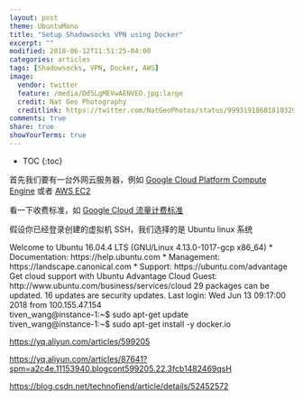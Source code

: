 ```yaml
---
layout: post
theme: UbuntuMono
title: "Setup Shadowsocks VPN using Docker"
excerpt: ""
modified: 2018-06-12T11:51:25-04:00
categories: articles
tags: [Shadowsocks, VPN, Docker, AWS]
image:
  vendor: twitter
  feature: /media/Dd5LgMEVwAENVEO.jpg:large
  credit: Nat Geo Photography
  creditlink: https://twitter.com/NatGeoPhotos/status/999319186018103296
comments: true
share: true
showYourTerms: true
---
```


<style>
.showyourterms.gce-instance .type:before {
  content: "tiven_wang@instance-1:~$ "
}
</style>

* TOC
{:toc}

首先我们要有一台外网云服务器，例如 [Google Cloud Platform Compute Engine][google-cloud] 或者 [AWS EC2][aws-ec2]

看一下收费标准，如 [Google Cloud 流量计费标准](https://cloud.google.com/compute/pricing#internet_egress)

假设你已经登录创建的虚拟机 SSH，我们选择的是 Ubuntu linux 系统

<div class='showyourterms gce-instance' data-title="GCE tiven_wang@instance-1:~">
  <div class='showyourterms-container'>
    <div class='lines' data-delay='400'>
Welcome to Ubuntu 16.04.4 LTS (GNU/Linux 4.13.0-1017-gcp x86_64)
 * Documentation:  https://help.ubuntu.com
 * Management:     https://landscape.canonical.com
 * Support:        https://ubuntu.com/advantage
  Get cloud support with Ubuntu Advantage Cloud Guest:
    http://www.ubuntu.com/business/services/cloud
29 packages can be updated.
16 updates are security updates.
Last login: Wed Jun 13 09:17:00 2018 from 100.155.47.154
    </div>
    <div class='type green' data-action='command' data-delay='400'>sudo apt-get update</div>
    <div class='type green' data-action='command' data-delay='400'>sudo apt-get install -y docker.io</div>
  </div>
</div>


https://yq.aliyun.com/articles/599205

https://yq.aliyun.com/articles/87641?spm=a2c4e.11153940.blogcont599205.22.3fcb1482469qsH

https://blog.csdn.net/technofiend/article/details/52452572


[google-cloud]:https://console.cloud.google.com/compute
[aws-ec2]:https://aws.amazon.com/ec2/
[docker/shadowsocks]:https://hub.docker.com/r/mritd/shadowsocks/
